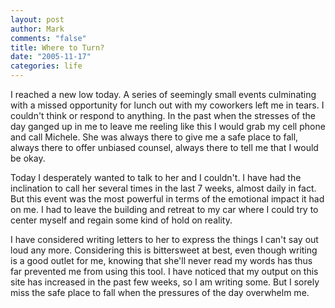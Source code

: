 ```yaml
--- 
layout: post
author: Mark
comments: "false"
title: Where to Turn?
date: "2005-11-17"
categories: life
---
```

I reached a new low today. A series of seemingly small events culminating with a missed opportunity for lunch out with my coworkers left me in tears. I couldn't think or respond to anything. In the past when the stresses of the day ganged up in me to leave me reeling like this I would grab my cell phone and call Michele. She was always there to give me a safe place to fall, always there to offer unbiased counsel, always there to tell me that I would be okay.

Today I desperately wanted to talk to her and I couldn't. I have had the inclination to call her several times in the last 7 weeks, almost daily in fact. But this event was the most powerful in terms of the emotional impact it had on me. I had to leave the building and retreat to my car where I could try to center myself and regain some kind of hold on reality.

I have considered writing letters to her to express the things I can't say out loud any more. Considering this is bittersweet at best, even though writing is a good outlet for me, knowing that she'll never read my words has thus far prevented me from using this tool. I have noticed that my output on this site has increased in the past few weeks, so I am writing some. But I sorely miss the safe place to fall when the pressures of the day overwhelm me.
